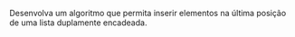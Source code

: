 Desenvolva um algoritmo que permita inserir elementos na última
posição de uma lista duplamente encadeada.
